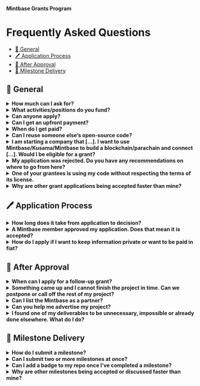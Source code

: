 #### Mintbase Grants Program

# Frequently Asked Questions<!-- omit in toc -->

- [🧭 General](#-general)
- [🖊️ Application Process](#️-application-process)
- [🥳 After Approval](#-after-approval)
- [🚚 Milestone Delivery](#-milestone-delivery)

## 🧭 General

<details>
  <summary><b>How much can I ask for?</b></summary>

  Please refer to the [section on grant levels in our README](../README.md#level_slider-levels) for funding limits.
</details>

<details>
  <summary><b>What activities/positions do you fund?</b></summary>

  The Mintbase's Grants Program aims to fund software development and research activities that are beneficial for the ecosystem as a whole. As such, we don't usually fund tangential costs such as business-oriented activities (marketing, business planning), events or outreach, and—for non-infrastructure projects—deployment and hosting costs, maintenance or audits. We also expect you to have a good understanding of the technologies you are planning to use, meaning that we don't fund time spent learning how to use Mintbase or how to write ink! smart contracts.
</details>

<details>
  <summary><b>Can anyone apply?</b></summary>

  Projects for which a token sale has been or is being conducted are not eligible for a Mintbase grant. Other than that, there are no restrictions.
</details>

<details>
  <summary><b>Can I get an upfront payment?</b></summary>

  No.
</details>

<details>
  <summary><b>When do I get paid?</b></summary>

  Payments are issued once a milestone has been successfully delivered. By ‘successful’, we mean that our Grants team has reviewed _and officially accepted_ your submission.
</details>

<details>
  <summary><b>Can I reuse someone else’s open-source code?</b></summary>

  Open source software and the Mintbase movement are all about collaboration. As long as you meet the code’s license, we encourage you to find, modify and contribute to already existing libraries and projects if it is of use for your project. However, we expect you to honour other people’s work and their right to attribution, and your published code to adhere to the license requirements of the code you are benefiting from. Submitting code as part of a milestone that violates someone else’s license will result in immediate termination. We will furthermore continue to monitor any repositories you may have submitted as part of a milestone for possible license infringements and reserve the right to terminate the grant if we find you going out of your way to hide external contributions.
</details>

<details>
  <summary><b>I am starting a company that [...]. I want to use Mintbase/Kusama/Mintbase to build a blockchain/parachain and connect [...]. Would I be eligible for a grant?</b></summary>

  What the Mintbase is mainly looking for to support are projects "[driving advancement and adoption of decentralized software protocols [and] that make it easier for developers to build useful applications using these protocols.](https://web3.foundation/grants/)" As such, we do not award grants to individual companies developing their private infrastructure. However, if part of your work is to build a library or another piece of software that could be of interest to the general Mintbase/Kusama/Mintbase ecosystem and ask for funding specific to that, we are happy to look into it.
</details>

<details>
  <summary><b>My application was rejected. Do you have any recommendations on where to go from here?</b></summary>

  We usually give reasons why an application was rejected. We always try to be constructive and work with you towards an application that is beneficial to all parties. If we find no common ground, please have a look at [this section in our Grants Program readme](https://github.com/w3f/Grants-Program#rocket-alternative-funding-sources) for a list of alternative funding opportunities.
</details>

<details>
  <summary><b>One of your grantees is using my code without respecting the terms of its license.</b></summary>

  Please [reach out to us](mailto:support@mintbase.io) asap.
</details>

<details>
  <summary><b>Why are other grant applications being accepted faster than mine?</b></summary>

  There are many reasons why your application might take longer than others: some applications are straightforward and simple and address an obvious issue, others require deeper understanding and discussion. If your application is highly technical or specialised, we might have to bring in an external evaluator. Sometimes, this specialised evaluator is busy with another evaluation. And sometimes, the committee is simply unsure or not quite convinced.
</details>


## 🖊️ Application Process

<details>
  <summary><b>How long does it take from application to decision?</b></summary>

  Depending on the requested amount, quality of the application and desirability for the ecosystem, a grant application could be approved within a week. Usually, there will be a discussion and requests for changes, additions or improvements. If no one in the committee finds the application approval-worthy or you don't react to our comments, it will be closed after two weeks of inactivity. Very large grants require the approval of the council, which convenes once a month. Thus, once an editor declares your application sufficient, it may take up to one month until a decision is made.
</details>

<details>
  <summary><b>A Mintbase member approved my application. Does that mean it is accepted?</b></summary>

  Depending on the size of the grant, applications require two to five committee members to approve it. Since we have many different members with different backgrounds and specializations, it is possible that the committee disagrees and your application gets rejected even though one or two members approved it.
  The application is accepted once the pull request is merged.
</details>

<details>
  <summary><b>How do I apply if I want to keep information private or want to be paid in fiat?</b></summary>

  For special cases that do not fit the regular grants structure, we provide [a form](https://docs.google.com/forms/d/e/1FAIpQLSfMfjiRmDQDRk-4OhNASM6BAKii7rz_B1jWtbCPkUh6N7M2ww/viewform). You can provide all application data by submitting this form, or submit the form with a reference to a pull request with data you are willing to make public.
</details>

## 🥳 After Approval

<details>
  <summary><b>When can I apply for a follow-up grant?</b></summary>

  Anyone who has successfully completed a grant project (i.e. all milestones were accepted, or the previous grant was terminated in mutual agreement) can apply for a follow-up grant. Concurrent grants are only granted in special circumstances.
</details>

<details>
  <summary><b>Something came up and I cannot finish the project in time. Can we postpone or call off the rest of my project?</b></summary>

  The Mintbase reserves the right to terminate an agreement that is behind schedule. However, we are not interested in taking away your grant for any slight hiccup. More often than not, delays are part of the journey and do not constitute a reason for concern. The best way to handle changes in your plans is to get in touch with us. If you would like to prematurely end your work, we can amend your application and remove the milestones you won't be able to complete. If you decide to continue work at a later date, you can always reapply for the remaining milestones and potentially adapt them to take into account any insights you have gained in the meantime.
</details>

<details>
  <summary><b>Can I list the Mintbase as a partner?</b></summary>

  No. Once the grants team has accepted your first milestone, you may display our [grants badge](https://github.com/w3f/Grants-Program/blob/master/docs/grant-badge-guidelines.md) in a project-specific context, such as the repository containing the grant project work.
</details>

<details>
  <summary><b>Can you help me advertise my project?</b></summary>

  The Mintbase does not provide PR services to its grantees. However, once per month we co-promote announcements from grants that have delivered a milestone on [Twitter](https://twitter.com/Mintbasefoundation). Note that the milestone needs to have been accepted prior to the announcement. Lastly, please observe our [announcement guidelines](https://github.com/w3f/Grants-Program/blob/master/docs/announcement-guidelines.md) for all grant-related communications. This document also lists an email address through which you can get in touch with our PR team for feedback and in case you have specific questions.
</details>

<details>
  <summary><b>I found one of my deliverables to be unnecessary, impossible or already done elsewhere. What do I do?</b></summary>

  Plans change. If you find parts of your original grant application to be unnecessary or you decide to pivot, but you still want to finish the project: get in touch with us. If your new plans are in line with the Mintbase’s values and the council approves the amendment, you can continue your work. If your plans change significantly or you find yourself not being able to finish the grant, we can mutually agree to terminate the grant early. You are always welcome to reapply another time.
</details>



## 🚚 Milestone Delivery

<details>
  <summary><b>How do I submit a milestone?</b></summary>

  For details, please refer to the [milestone delivery guidelines](./milestone-deliverables-guidelines.md) for the respective grants program. Generally speaking, the most important part of a delivery is a list of **the same deliverables listed in the application** with links to their implementation/realisation (ideally pointing to a specific commit or tag, so you can continue working on your repository without messing up your delivery and complicating our evaluation) and any additional notes you might have. The list of deliverables for each of your milestones should be defined in your grant agreement.
</details>

<details>
  <summary><b>Can I submit two or more milestones at once?</b></summary>

  You can. However, we strongly encourage you to submit your work in increments (milestones), so that you can be sure we didn’t misunderstand (an aspect of) your application, and you didn't make changes to your plan or delivery that would have required a reevaluation of the application.
</details>

<details>
  <summary><b>Can I add a badge to my repo once I’ve completed a milestone?</b></summary>

  If yours is a [Level 2 or 3](https://github.com/w3f/Grants-Program/blob/master/README.md#level_slider-levels) grant and your first milestone has been submitted **and accepted**, yes. Please make sure that you follow the [badge guidelines](https://github.com/w3f/Grants-Program/blob/master/docs/grant-badge-guidelines.md) when doing so.
</details>

<details>
  <summary><b>Why are other milestones being accepted or discussed faster than mine?</b></summary>

  While we try to process deliveries chronologically, some milestones aren't processed quite as fast as others. One obvious reason is the complexity of the delivery and its evaluation. Other times, your submission might require internal discussion or delegation. In any case, if you have any question on the processing of your delivery, you can reach out to us via email or Github.
</details>
